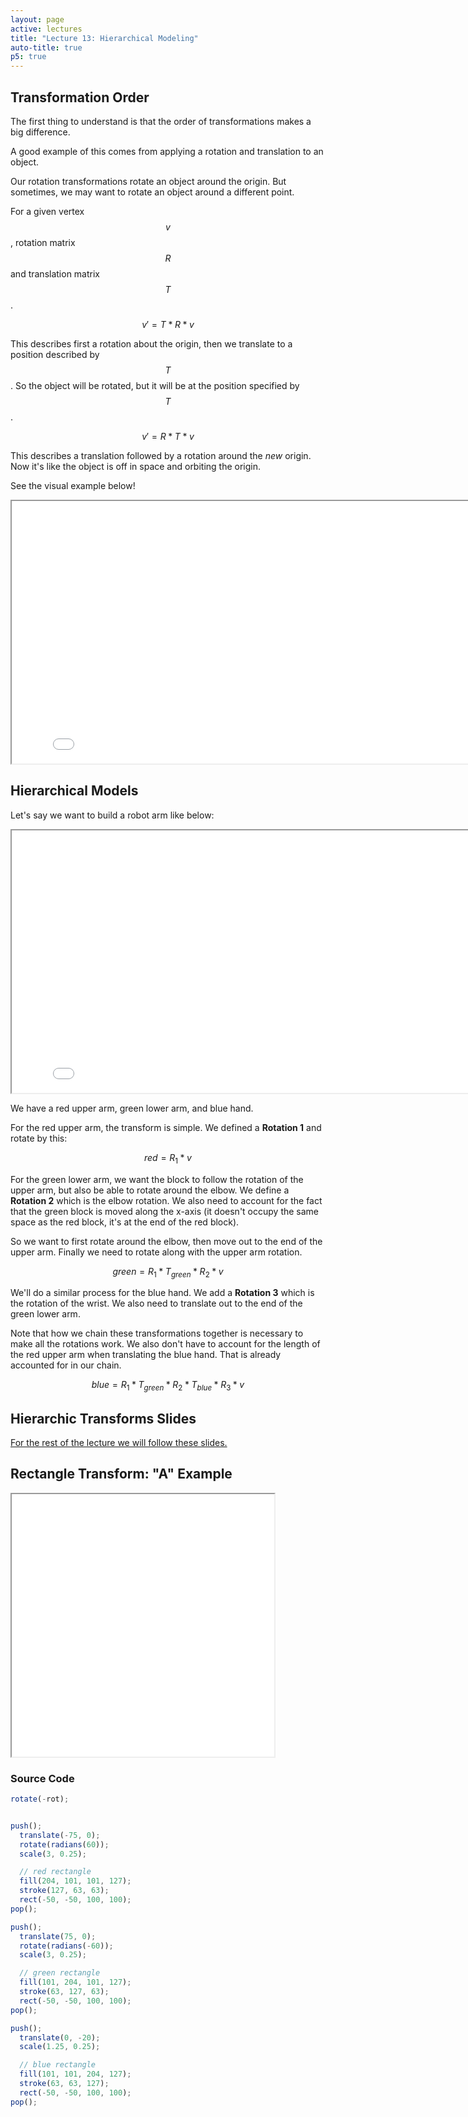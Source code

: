```yaml
---
layout: page
active: lectures
title: "Lecture 13: Hierarchical Modeling"
auto-title: true
p5: true
---
```



## Transformation Order

The first thing to understand is that the order of transformations makes a big difference.

A good example of this comes from applying a rotation and translation to an object.

Our rotation transformations rotate an object around the origin.
But sometimes, we may want to rotate an object around a different point.

For a given vertex $$ v $$, rotation matrix $$ R $$ and translation matrix $$ T $$.

$$ v\prime = T * R * v $$

This describes first a rotation about the origin, then we translate to a position described by $$ T $$.
So the object will be rotated, but it will be at the position specified by $$ T $$.

$$ v\prime = R * T * v $$

This describes a translation followed by a rotation around the *new* origin.
Now it's like the object is off in space and orbiting the origin.

See the visual example below!

<div id="example1">
  <iframe id="exampleFrame1" src="13-example-xform-order.html" width="820px" height="420px"></iframe>
</div>



## Hierarchical Models

Let's say we want to build a robot arm like below:

<div id="example2">
  <iframe id="exampleFrame2" src="13-example-arm.html" width="820px" height="420px"></iframe>
</div>

We have a red upper arm, green lower arm, and blue hand.

For the red upper arm, the transform is simple.
We defined a **Rotation 1** and rotate by this:

$$ red = R_1 * v $$

For the green lower arm, we want the block to follow the rotation of the upper arm, but also be able to rotate around the elbow.
We define a **Rotation 2** which is the elbow rotation.
We also need to account for the fact that the green block is moved along the x-axis
(it doesn't occupy the same space as the red block, it's at the end of the red block).

So we want to first rotate around the elbow, then move out to the end of the upper arm.
Finally we need to rotate along with the upper arm rotation.

$$ green = R_1 * T_{green} * R_2 * v $$

We'll do a similar process for the blue hand.
We add a **Rotation 3** which is the rotation of the wrist.
We also need to translate out to the end of the green lower arm.

Note that how we chain these transformations together is necessary to make all the rotations work.
We also don't have to account for the length of the red upper arm when translating the blue hand.
That is already accounted for in our chain.

$$ blue = R_1 * T_{green} * R_2 * T_{blue} * R_3 * v $$



## Hierarchic Transforms Slides

[For the rest of the lecture we will follow these slides.](https://docs.google.com/presentation/d/1-UWKLmk1xsU49JKv2JGv8UsIVJCHnpaLhkLa-ejYIU0/edit?usp=sharing)



## Rectangle Transform: "A" Example

<div id="example3">
  <iframe id="exampleFrame3" src="13-example-a.html" width="420px" height="420px"></iframe>
</div>


### Source Code

```javascript
rotate(-rot);


push();
  translate(-75, 0);
  rotate(radians(60));
  scale(3, 0.25);

  // red rectangle
  fill(204, 101, 101, 127);
  stroke(127, 63, 63);
  rect(-50, -50, 100, 100);
pop();

push();
  translate(75, 0);
  rotate(radians(-60));
  scale(3, 0.25);

  // green rectangle
  fill(101, 204, 101, 127);
  stroke(63, 127, 63);
  rect(-50, -50, 100, 100);
pop();

push();
  translate(0, -20);
  scale(1.25, 0.25);

  // blue rectangle
  fill(101, 101, 204, 127);
  stroke(63, 63, 127);
  rect(-50, -50, 100, 100);
pop();
```
